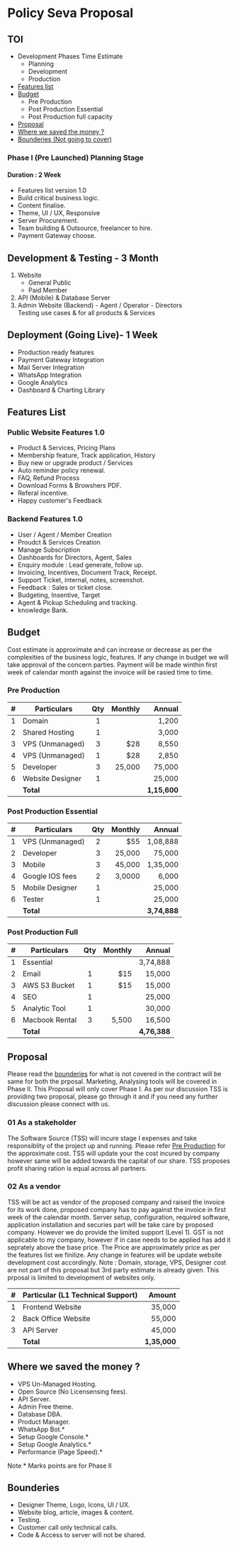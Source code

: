 # Policy Seva Proposal

## TOI

- Development Phases Time Estimate
  - Planning
  - Development
  - Production
- [Features list](#features-list)
- [Budget](#budget)
  - Pre Production
  - Post Production Essential
  - Post Production full capacity
- [Proposal](#proposal)
- [Where we saved the money ?](#where-we-saved-the-money)
- [Bounderies (Not going to cover)](#bounderies)

### Phase I (Pre Launched) Planning Stage

#### Duration : 2 Week

- Features list version 1.0
- Build critical business logic.
- Content finalise.
- Theme, UI / UX, Responsive
- Server Procurement.
- Team building & Outsource, freelancer to hire.
- Payment Gateway choose.

## Development & Testing - 3 Month

1. Website
   - General Public
   - Paid Member
1. API (Mobile) & Database Server
1. Admin Website (Backend) - Agent / Operator - Directors  
   Testing use cases & for all products & Services</p>

## Deployment (Going Live)- 1 Week

- Production ready features
- Payment Gateway Integration
- Mail Server Integration
- WhatsApp Integration
- Google Analytics
- Dashboard & Charting Library

## Features List

### Public Website Features 1.0

- Product & Services, Pricing Plans
- Membership feature, Track application, History
- Buy new or upgrade product / Services
- Auto reminder policy renewal.
- FAQ, Refund Process
- Download Forms & Browshers PDF.
- Referal incentive.
- Happy customer's Feedback

### Backend Features 1.0

- User / Agent / Member Creation
- Proudct & Services Creation
- Manage Subscription
- Dashboards for Directors, Agent, Sales
- Enquiry module : Lead generate, follow up.
- Invoicing, Incentives, Document Track, Receipt.
- Support Ticket, internal, notes, screenshot.
- Feedback : Sales or ticket close.
- Budgeting, Insentive, Target
- Agent & Pickup Scheduling and tracking.
- knowledge Bank.

## Budget

Cost estimate is approximate and can increase or decrease as per the complexities of the business logic, features. If
any change in budget we will take approval of the concern parties. Payment will be made winthin first week of calendar
month against the invoice will be rasied time to time.

### Pre Production

|  #  | Particulars      | Qty | Monthly |       Annual |
| :-: | ---------------- | :-: | ------: | -----------: |
|  1  | Domain           |  1  |         |        1,200 |
|  2  | Shared Hosting   |  1  |         |        3,000 |
|  3  | VPS (Unmanaged)  |  3  |    \$28 |        8,550 |
|  4  | VPS (Unmanaged)  |  1  |    \$28 |        2,850 |
|  5  | Developer        |  3  |  25,000 |       75,000 |
|  6  | Website Designer |  1  |         |       25,000 |
|     | **Total**        |     |         | **1,15,600** |

### Post Production Essential

|  #  | Particulars     | Qty | Monthly |       Annual |
| :-: | --------------- | :-: | ------: | -----------: |
|  1  | VPS (Unmanaged) |  2  |    \$55 |     1,08,888 |
|  2  | Developer       |  3  |  25,000 |       75,000 |
|  3  | Mobile          |  3  |  45,000 |     1,35,000 |
|  4  | Google IOS fees |  2  |  3,0000 |        6,000 |
|  5  | Mobile Designer |  1  |         |       25,000 |
|  6  | Tester          |  1  |         |       25,000 |
|     | **Total**       |     |         | **3,74,888** |

### Post Production Full

|  #  | Particulars    | Qty | Monthly |       Annual |
| :-: | -------------- | :-: | ------: | -----------: |
|  1  | Essential      |     |         |     3,74,888 |
|  2  | Email          |  1  |    \$15 |       15,000 |
|  3  | AWS S3 Bucket  |  1  |    \$15 |       15,000 |
|  4  | SEO            |  1  |         |       25,000 |
|  5  | Analytic Tool  |  1  |         |       30,000 |
|  6  | Macbook Rental |  3  |   5,500 |       16,500 |
|     | **Total**      |     |         | **4,76,388** |

## Proposal

Please read the [bounderies](#bounderies) for what is not covered in the contract will be same for both the prposal. Marketing,
Analysing tools will be covered in Phase II. This Proposal will only cover Phase I. As per our discussion TSS is
providing two proposal, please go through it and if you need any further discussion please connect with us.

### 01 As a stakeholder

The Software Source (TSS) will incure stage I expenses and take responsiblity of the project up and running. Please
refer [Pre Production](#pre-production) for the approximate cost. TSS will update your the cost incured by company however same will be
added towards the capital of our share. TSS proposes profit sharing ration is equal across all partners.

### 02 As a vendor

TSS will be act as vendor of the proposed company and raised the invoice for its work done, proposed company has to pay
against the invoice in first week of the calendar month. Server setup, configuration, required software, application
installation and securies part will be take care by proposed company. However we do provide the limited support (Level
1). GST is not applicable to my company, however if in case needs to be applied has add it seprately above the base
price. The Price are approximately price as per the features list we finilize. Any change in features will be update
website development cost accordingly. Note : Domain, storage, VPS, Designer cost are not part of this proposal but 3rd
party estimate is already given. This prposal is limited to development of websites only.

|  #  | Particular (L1 Technical Support) |       Amount |
| :-: | --------------------------------- | -----------: |
|  1  | Frontend Website                  |       35,000 |
|  2  | Back Office Website               |       55,000 |
|  3  | API Server                        |       45,000 |
|     | **Total**                         | **1,35,000** |

## Where we saved the money ?

- VPS Un-Managed Hosting.
- Open Source (No Licensensing fees).
- API Server.
- Admin Free theme.
- Database DBA.
- Product Manager.
- WhatsApp Bot.\*
- Setup Google Console.\*
- Setup Google Analytics.\*
- Performance (Page Speed).\*

Note \* Marks points are for Phase II

## Bounderies

- Designer Theme, Logo, Icons, UI / UX.
- Website blog, article, images & content.
- Testing.
- Customer call only technical calls.
- Code & Access to server will not be shared.
